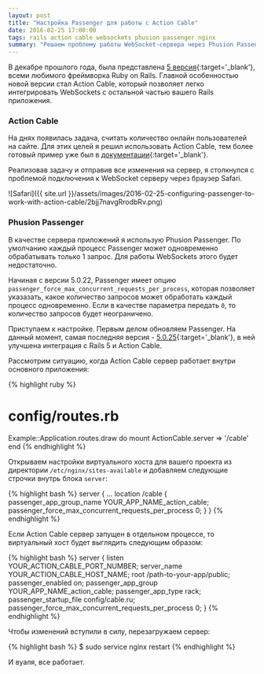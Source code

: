 ```yaml
---
layout: post
title: "Настройка Passenger для работы с Action Cable"
date: 2016-02-25 17:00:00
tags: rails action cable websockets phusion passenger nginx
summary: "Решаем проблему работы WebSocket-сервера через Phusion Passenger."
---
```


В декабре прошлого года, была представлена [5 версия](http://weblog.rubyonrails.org/2015/12/18/Rails-5-0-beta1){:target='_blank'}, всеми любимого фреймворка Ruby on Rails. Главной особенностью новой версии стал Action Cable, который позволяет легко интегрировать WebSockets с остальной частью вашего Rails приложения.

### Action Cable

На днях появилась задача, считать количество онлайн пользователей на сайте. Для этих целей я решил использовать Action Cable, тем более готовый пример уже был в [документации](https://github.com/rails/rails/tree/master/actioncable#channel-example-1-user-appearances){:target='_blank'}.

Реализовав задачу и отправив все изменения на сервер, я столкнулся с проблемой подключения к WebSocket серверу через браузер Safari.

![Safari]({{ site.url }}/assets/images/2016-02-25-configuring-passenger-to-work-with-action-cable/2bjj7navgRrodbRv.png)

### Phusion Passenger

В качестве сервера приложений я использую Phusion Passenger. По умолчанию каждый процесс Passenger может одновременно обрабатывать только 1 запрос. Для работы WebSockets этого будет недостаточно.

Начиная с версии 5.0.22, Passenger имеет опцию `passenger_force_max_concurrent_requests_per_process`, которая позволяет указазать, какое количество запросов может обработать каждый процесс одновременно. Если в качестве параметра передать `0`, то количество запросов будет неограничено.

Приступаем к настройке. Первым делом обновляем Passenger. На данный момент, самая последняя версия - [5.0.25](https://blog.phusion.nl/2016/02/18/passenger-5-0-25/){:target='_blank'}, в ней улучшена интеграция с Rails 5 и Action Cable.

Рассмотрим ситуацию, когда Action Cable сервер работает внутри основного приложения:

{% highlight ruby %}
# config/routes.rb
Example::Application.routes.draw do
  mount ActionCable.server => '/cable'
end
{% endhighlight %}

Открываем настройки виртуального хоста для вашего проекта из директории `/etc/nginx/sites-available` и добавляем следующие строчки внутрь блока `server`:

{% highlight bash %}
server {
  ...
  location /cable {
    passenger_app_group_name YOUR_APP_NAME_action_cable;
    passenger_force_max_concurrent_requests_per_process 0;
  }
}
{% endhighlight %}

Если Action Cable сервер запущен в отдельном процессе, то виртуальный хост будет выглядить следующим образом:

{% highlight bash %}
server {
    listen YOUR_ACTION_CABLE_PORT_NUMBER;
    server_name YOUR_ACTION_CABLE_HOST_NAME;
    root /path-to-your-app/public;
    passenger_enabled on;
    passenger_app_group YOUR_APP_NAME_action_cable;
    passenger_app_type rack;
    passenger_startup_file config/cable.ru;
    passenger_force_max_concurrent_requests_per_process 0;
}
{% endhighlight %}

Чтобы изменений вступили в силу, перезагружаем сервер:

{% highlight bash %}
$ sudo service nginx restart
{% endhighlight %}

И вуаля, все работает.
